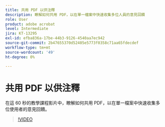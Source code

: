 ```yaml
---
title: 共用 PDF 以供注釋
description: 瞭解如何共用 PDF，以在單一檔案中快速收集多位人員的意見回饋
role: User
product: adobe acrobat
level: Intermediate
jira: KT-13295
exl-id: efba836a-17be-44b3-9126-4540aa7ec942
source-git-commit: 2b47655370d52405e5773f0358c71aa65fdecdef
workflow-type: tm+mt
source-wordcount: '49'
ht-degree: 0%

---
```


# 共用 PDF 以供注釋

在這 60 秒的教學課程影片中，瞭解如何共用 PDF，以在單一檔案中快速收集多位使用者的意見回饋。

>[!VIDEO](https://video.tv.adobe.com/v/340769?quality=12&learn=on&hidetitle=true)

